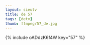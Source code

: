 ```yaml
--- 
layout: sieutv
title: de 57
tags: [detv]
thumb: ffmpeg/57_de.jpg
---
```

{% include oADdzK6f4W key="57" %} 
